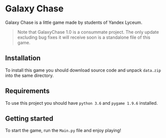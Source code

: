 # Galaxy Chase
Galaxy Chase is a little game made by students of Yandex Lyceum.
> Note that GalaxyChase 1.0 is a consummate project. The only update excluding bug fixes it will receive soon is a standalone file of this game.

## Installation
To install this game you should download source code and unpack `data.zip` into the same directory.

## Requirements
To use this project you should have `python 3.6` and `pygame 1.9.6` installed.

## Getting started
To start the game, run the `Main.py` file and enjoy playing!